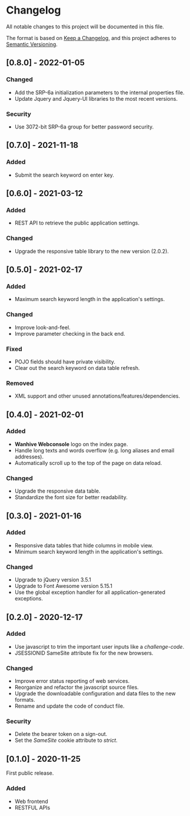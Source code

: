 # Changelog

All notable changes to this project will be documented in this file.

The format is based on [Keep a Changelog](https://keepachangelog.com/en/1.0.0/),
and this project adheres to [Semantic Versioning](https://semver.org/spec/v2.0.0.html).

## [0.8.0] - 2022-01-05

### Changed

- Add the SRP-6a initialization parameters to the internal properties file.
- Update Jquery and Jquery-UI libraries to the most recent versions.

### Security

- Use 3072-bit SRP-6a group for better password security.

## [0.7.0] - 2021-11-18

### Added

- Submit the search keyword on enter key.

## [0.6.0] - 2021-03-12

### Added

- REST API to retrieve the public application settings.

### Changed

- Upgrade the responsive table library to the new version (2.0.2).

## [0.5.0] - 2021-02-17

### Added

- Maximum search keyword length in the application's settings.

### Changed

- Improve look-and-feel.
- Improve parameter checking in the back end.

### Fixed

- POJO fields should have private visibility.
- Clear out the search keyword on data table refresh.

### Removed

- XML support and other unused annotations/features/dependencies.

## [0.4.0] - 2021-02-01

### Added

- **Wanhive Webconsole** logo on the index page.
- Handle long texts and words overflow (e.g. long aliases and email addresses).
- Automatically scroll up to the top of the page on data reload.

### Changed

- Upgrade the responsive data table.
- Standardize the font size for better readability.

## [0.3.0] - 2021-01-16

### Added

- Responsive data tables that hide columns in mobile view.
- Minimum search keyword length in the application's settings.

### Changed

- Upgrade to jQuery version 3.5.1
- Upgrade to Font Awesome version 5.15.1
- Use the global exception handler for all application-generated exceptions.

## [0.2.0] - 2020-12-17

### Added

- Use javascript to trim the important user inputs like a *challenge-code*.
- JSESSIONID SameSite attribute fix for the new browsers.

### Changed

- Improve error status reporting of web services.
- Reorganize and refactor the javascript source files.
- Upgrade the downloadable configuration and data files to the new formats.
- Rename and update the code of conduct file.

### Security

- Delete the bearer token on a sign-out.
- Set the *SameSite* cookie attribute to *strict*.

## [0.1.0] - 2020-11-25

First public release.

### Added

- Web frontend
- RESTFUL APIs
